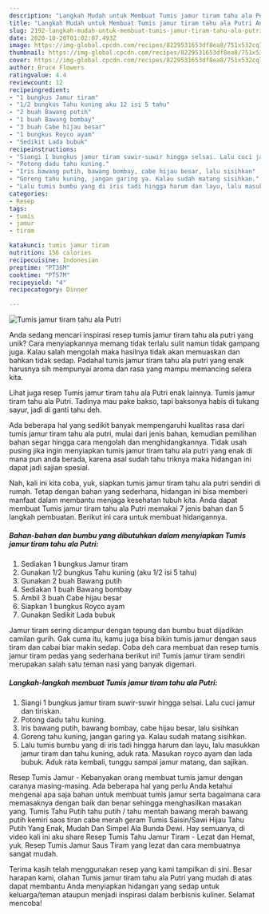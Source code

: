 ```yaml
---
description: "Langkah Mudah untuk Membuat Tumis jamur tiram tahu ala Putri Anti Gagal"
title: "Langkah Mudah untuk Membuat Tumis jamur tiram tahu ala Putri Anti Gagal"
slug: 2192-langkah-mudah-untuk-membuat-tumis-jamur-tiram-tahu-ala-putri-anti-gagal
date: 2020-10-20T01:02:07.493Z
image: https://img-global.cpcdn.com/recipes/8229531653df8ea8/751x532cq70/tumis-jamur-tiram-tahu-ala-putri-foto-resep-utama.jpg
thumbnail: https://img-global.cpcdn.com/recipes/8229531653df8ea8/751x532cq70/tumis-jamur-tiram-tahu-ala-putri-foto-resep-utama.jpg
cover: https://img-global.cpcdn.com/recipes/8229531653df8ea8/751x532cq70/tumis-jamur-tiram-tahu-ala-putri-foto-resep-utama.jpg
author: Bruce Flowers
ratingvalue: 4.4
reviewcount: 12
recipeingredient:
- "1 bungkus Jamur tiram"
- "1/2 bungkus Tahu kuning aku 12 isi 5 tahu"
- "2 buah Bawang putih"
- "1 buah Bawang bombay"
- "3 buah Cabe hijau besar"
- "1 bungkus Royco ayam"
- "Sedikit Lada bubuk"
recipeinstructions:
- "Siangi 1 bungkus jamur tiram suwir-suwir hingga selsai. Lalu cuci jamur dan tiriskan."
- "Potong dadu tahu kuning."
- "Iris bawang putih, bawang bombay, cabe hijau besar, lalu sisihkan"
- "Goreng tahu kuning, jangan garing ya. Kalau sudah matang sisihkan."
- "Lalu tumis bumbu yang di iris tadi hingga harum dan layu, lalu masukkan jamur tiram dan tahu kuning, aduk rata. Masukan royco ayam dan lada bubuk. Aduk rata kembali, tunggu sampai jamur matang, dan sajikan."
categories:
- Resep
tags:
- tumis
- jamur
- tiram

katakunci: tumis jamur tiram 
nutrition: 156 calories
recipecuisine: Indonesian
preptime: "PT36M"
cooktime: "PT57M"
recipeyield: "4"
recipecategory: Dinner

---
```



![Tumis jamur tiram tahu ala Putri](https://img-global.cpcdn.com/recipes/8229531653df8ea8/751x532cq70/tumis-jamur-tiram-tahu-ala-putri-foto-resep-utama.jpg)

Anda sedang mencari inspirasi resep tumis jamur tiram tahu ala putri yang unik? Cara menyiapkannya memang tidak terlalu sulit namun tidak gampang juga. Kalau salah mengolah maka hasilnya tidak akan memuaskan dan bahkan tidak sedap. Padahal tumis jamur tiram tahu ala putri yang enak harusnya sih mempunyai aroma dan rasa yang mampu memancing selera kita.

Lihat juga resep Tumis jamur tiram tahu ala Putri enak lainnya. Tumis jamur tiram tahu ala Putri. Tadinya mau pake bakso, tapi baksonya habis di tukang sayur, jadi di ganti tahu deh.

Ada beberapa hal yang sedikit banyak mempengaruhi kualitas rasa dari tumis jamur tiram tahu ala putri, mulai dari jenis bahan, kemudian pemilihan bahan segar hingga cara mengolah dan menghidangkannya. Tidak usah pusing jika ingin menyiapkan tumis jamur tiram tahu ala putri yang enak di mana pun anda berada, karena asal sudah tahu triknya maka hidangan ini dapat jadi sajian spesial.


Nah, kali ini kita coba, yuk, siapkan tumis jamur tiram tahu ala putri sendiri di rumah. Tetap dengan bahan yang sederhana, hidangan ini bisa memberi manfaat dalam membantu menjaga kesehatan tubuh kita. Anda dapat membuat Tumis jamur tiram tahu ala Putri memakai 7 jenis bahan dan 5 langkah pembuatan. Berikut ini cara untuk membuat hidangannya.

<!--inarticleads1-->

##### Bahan-bahan dan bumbu yang dibutuhkan dalam menyiapkan Tumis jamur tiram tahu ala Putri:

1. Sediakan 1 bungkus Jamur tiram
1. Gunakan 1/2 bungkus Tahu kuning (aku 1/2 isi 5 tahu)
1. Gunakan 2 buah Bawang putih
1. Sediakan 1 buah Bawang bombay
1. Ambil 3 buah Cabe hijau besar
1. Siapkan 1 bungkus Royco ayam
1. Gunakan Sedikit Lada bubuk


Jamur tiram sering dicampur dengan tepung dan bumbu buat dijadikan camilan gurih. Gak cuma itu, kamu juga bisa bikin tumis jamur dengan saus tiram dan cabai biar makin sedap. Coba deh cara membuat dan resep tumis jamur tiram pedas yang sederhana berikut ini! Tumis jamur tiram sendiri merupakan salah satu teman nasi yang banyak digemari. 

<!--inarticleads2-->

##### Langkah-langkah membuat Tumis jamur tiram tahu ala Putri:

1. Siangi 1 bungkus jamur tiram suwir-suwir hingga selsai. Lalu cuci jamur dan tiriskan.
1. Potong dadu tahu kuning.
1. Iris bawang putih, bawang bombay, cabe hijau besar, lalu sisihkan
1. Goreng tahu kuning, jangan garing ya. Kalau sudah matang sisihkan.
1. Lalu tumis bumbu yang di iris tadi hingga harum dan layu, lalu masukkan jamur tiram dan tahu kuning, aduk rata. Masukan royco ayam dan lada bubuk. Aduk rata kembali, tunggu sampai jamur matang, dan sajikan.


Resep Tumis Jamur - Kebanyakan orang membuat tumis jamur dengan caranya masing-masing. Ada beberapa hal yang perlu Anda ketahui mengenai apa saja bahan untuk membuat tumis jamur serta bagaimana cara memasaknya dengan baik dan benar sehingga menghasilkan masakan yang. Tumis Tahu Putih tahu putih / tahu mentah bawang merah bawang putih kemiri saos tiran cabe merah geram Tumis Saisin/Sawi Hijau Tahu Putih Yang Enak, Mudah Dan Simpel Ala Bunda Dewi. Hay semuanya, di video kali ini aku share Resep Tumis Tahu Jamur Tiram - Lezat dan Hemat, yuk. Resep Tumis Jamur Saus Tiram yang lezat dan cara membuatnya sangat mudah. 

Terima kasih telah menggunakan resep yang kami tampilkan di sini. Besar harapan kami, olahan Tumis jamur tiram tahu ala Putri yang mudah di atas dapat membantu Anda menyiapkan hidangan yang sedap untuk keluarga/teman ataupun menjadi inspirasi dalam berbisnis kuliner. Selamat mencoba!
